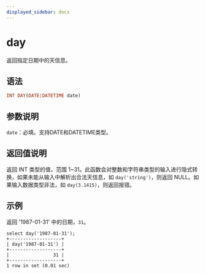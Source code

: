 ```yaml
---
displayed_sidebar: docs
---
```


# day



返回指定日期中的天信息。

## 语法

```Haskell
INT DAY(DATE|DATETIME date)
```

## 参数说明

`date`：必填。支持DATE和DATETIME类型。

## 返回值说明

返回 INT 类型的值，范围 1~31。此函数会对整数和字符串类型的输入进行隐式转换，如果未能从输入中解析出合法天信息，如 `day('string')`，则返回 NULL。如果输入数据类型非法，如 `day(3.1415)`，则返回报错。

## 示例

返回 '1987-01-31' 中的日期，`31`。

```Plain Text
select day('1987-01-31');
+-------------------+
| day('1987-01-31') |
+-------------------+
|                31 |
+-------------------+
1 row in set (0.01 sec)
```